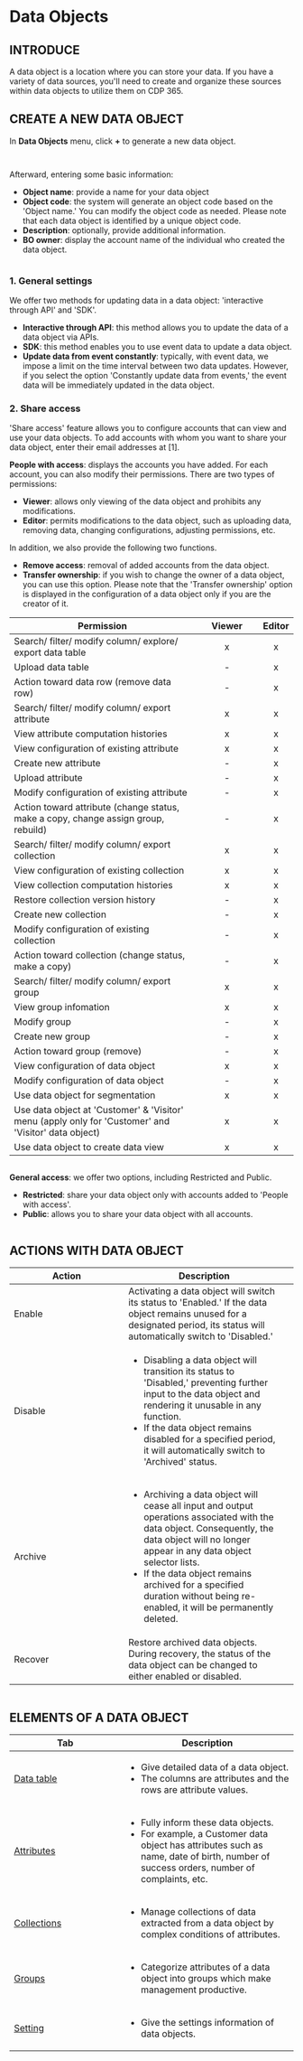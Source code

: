 # Data Objects

## INTRODUCE

A data object is a location where you can store your data. If you have a variety of data sources, you'll need to create and organize these sources within data objects to utilize them on CDP 365.&#x20;

## CREATE A NEW DATA OBJECT

In **Data Objects** menu, click **+** to generate a new data object.

<figure><img src="../../../.gitbook/assets/image (3766).png" alt=""><figcaption></figcaption></figure>

<figure><img src="../../../.gitbook/assets/image (3767).png" alt=""><figcaption></figcaption></figure>

Afterward, entering some basic information:

* **Object name**: provide a name for your data object
* **Object code**: the system will generate an object code based on the 'Object name.' You can modify the object code as needed. Please note that each data object is identified by a unique object code.
* **Description**: optionally, provide additional information.
* **BO owner**: display the account name of the individual who created the data object.

<figure><img src="../../../.gitbook/assets/image (3768).png" alt=""><figcaption></figcaption></figure>

### 1. General settings

We offer two methods for updating data in a data object: 'interactive through API' and 'SDK'.&#x20;

* **Interactive through API**: this method allows you to update the data of a data object via APIs.
* **SDK**: this method enables you to use event data to update a data object.
* **Update data from event constantly**: typically, with event data, we impose a limit on the time interval between two data updates. However, if you select the option 'Constantly update data from events,' the event data will be immediately updated in the data object.&#x20;

### 2. Share access

'Share access' feature allows you to configure accounts that can view and use your data objects. To add accounts with whom you want to share your data object, enter their email addresses at \[1].

**People with access**: displays the accounts you have added. For each account, you can also modify their permissions. There are two types of permissions:&#x20;

* **Viewer**: allows only viewing of the data object and prohibits any modifications.
* **Editor**: permits modifications to the data object, such as uploading data, removing data, changing configurations, adjusting permissions, etc.

In addition, we also provide the following two functions.

* **Remove access**: removal of added accounts from the data object.
* **Transfer ownership**: if you wish to change the owner of a data object, you can use this option. Please note that the 'Transfer ownership' option is displayed in the configuration of a data object only if you are the creator of it.

<table><thead><tr><th width="499">Permission</th><th width="132" align="center">Viewer</th><th align="center">Editor</th></tr></thead><tbody><tr><td>Search/ filter/ modify column/ explore/ export data table</td><td align="center">x</td><td align="center">x</td></tr><tr><td>Upload data table</td><td align="center">-</td><td align="center">x</td></tr><tr><td>Action toward data row (remove data row)</td><td align="center">-</td><td align="center">x</td></tr><tr><td>Search/ filter/ modify column/ export attribute</td><td align="center">x</td><td align="center">x</td></tr><tr><td>View attribute computation histories</td><td align="center">x</td><td align="center">x</td></tr><tr><td>View configuration of existing attribute</td><td align="center">x</td><td align="center">x</td></tr><tr><td>Create new attribute</td><td align="center">-</td><td align="center">x</td></tr><tr><td>Upload attribute</td><td align="center">-</td><td align="center">x</td></tr><tr><td>Modify configuration of existing attribute</td><td align="center">-</td><td align="center">x</td></tr><tr><td>Action toward attribute (change status, make a copy, change assign group, rebuild)</td><td align="center">-</td><td align="center">x</td></tr><tr><td>Search/ filter/ modify column/ export collection</td><td align="center">x</td><td align="center">x</td></tr><tr><td>View configuration of existing collection</td><td align="center">x</td><td align="center">x</td></tr><tr><td>View collection computation histories</td><td align="center">x</td><td align="center">x</td></tr><tr><td>Restore collection version history</td><td align="center">-</td><td align="center">x</td></tr><tr><td>Create new collection</td><td align="center">-</td><td align="center">x</td></tr><tr><td>Modify configuration of existing collection</td><td align="center">-</td><td align="center">x</td></tr><tr><td>Action toward collection (change status, make a copy)</td><td align="center">-</td><td align="center">x</td></tr><tr><td>Search/ filter/ modify column/ export group</td><td align="center">x</td><td align="center">x</td></tr><tr><td>View group infomation</td><td align="center">x</td><td align="center">x</td></tr><tr><td>Modify group</td><td align="center">-</td><td align="center">x</td></tr><tr><td>Create new group</td><td align="center">-</td><td align="center">x</td></tr><tr><td>Action toward group (remove)</td><td align="center">-</td><td align="center">x</td></tr><tr><td>View configuration of data object</td><td align="center">x</td><td align="center">x</td></tr><tr><td>Modify configuration of data object</td><td align="center">-</td><td align="center">x</td></tr><tr><td>Use data object for segmentation</td><td align="center">x</td><td align="center">x</td></tr><tr><td>Use data object at 'Customer' &#x26; 'Visitor' menu (apply only for 'Customer' and 'Visitor' data object)</td><td align="center">x</td><td align="center">x</td></tr><tr><td>Use data object to create data view</td><td align="center">x</td><td align="center">x</td></tr></tbody></table>

<figure><img src="../../../.gitbook/assets/image (3769).png" alt=""><figcaption></figcaption></figure>

**General access**: we offer two options, including Restricted and Public.

* **Restricted**: share your data object only with accounts added to 'People with access'.
* **Public**: allows you to share your data object with all accounts.

<figure><img src="../../../.gitbook/assets/image (3770).png" alt=""><figcaption></figcaption></figure>

## ACTIONS WITH DATA OBJECT

<table><thead><tr><th width="187">Action</th><th>Description</th><th data-hidden></th></tr></thead><tbody><tr><td>Enable</td><td>Activating a data object will switch its status to 'Enabled.' If the data object remains unused for a designated period, its status will automatically switch to 'Disabled.'</td><td></td></tr><tr><td>Disable</td><td><ul><li>Disabling a data object will transition its status to 'Disabled,' preventing further input to the data object and rendering it unusable in any function.</li><li>If the data object remains disabled for a specified period, it will automatically switch to 'Archived' status.</li></ul></td><td></td></tr><tr><td>Archive</td><td><ul><li>Archiving a data object will cease all input and output operations associated with the data object. Consequently, the data object will no longer appear in any data object selector lists.</li><li>If the data object remains archived for a specified duration without being re-enabled, it will be permanently deleted.</li></ul></td><td></td></tr><tr><td>Recover</td><td>Restore archived data objects. During recovery, the status of the data object can be changed to either enabled or disabled.</td><td></td></tr></tbody></table>

<figure><img src="../../../.gitbook/assets/image (3771).png" alt=""><figcaption></figcaption></figure>

## ELEMENTS OF A DATA OBJECT

<table><thead><tr><th width="182">Tab</th><th>Description</th></tr></thead><tbody><tr><td><a href="data-table.md">Data table</a></td><td><ul><li>Give detailed data of a data object. </li><li>The columns are attributes and the rows are attribute values.</li></ul></td></tr><tr><td><a href="attributes/">Attributes</a></td><td><ul><li>Fully inform these data objects. </li><li>For example, a Customer data object has attributes such as name, date of birth, number of success orders, number of complaints, etc.</li></ul></td></tr><tr><td><a href="collections.md">Collections</a></td><td><ul><li>Manage collections of data extracted from a data object by complex conditions of attributes.</li></ul></td></tr><tr><td><a href="groups.md">Groups</a></td><td><ul><li>Categorize attributes of a data object into groups which make management productive. </li></ul></td></tr><tr><td><a href="setting.md">Setting</a></td><td><ul><li>Give the settings information of data objects.</li></ul></td></tr></tbody></table>

<figure><img src="../../../.gitbook/assets/image (3772).png" alt=""><figcaption></figcaption></figure>
